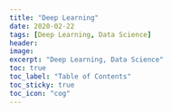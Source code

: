 ```yaml
---
title: "Deep Learning"
date: 2020-02-22
tags: [Deep Learning, Data Science]
header:
image:
excerpt: "Deep Learning, Data Science"
toc: true
toc_label: "Table of Contents"
toc_sticky: true
toc_icon: "cog"
---
```


